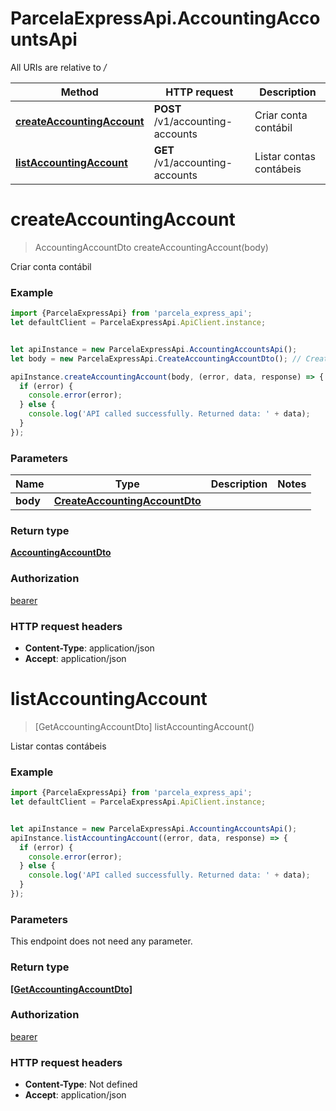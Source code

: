 # ParcelaExpressApi.AccountingAccountsApi

All URIs are relative to */*

Method | HTTP request | Description
------------- | ------------- | -------------
[**createAccountingAccount**](AccountingAccountsApi.md#createAccountingAccount) | **POST** /v1/accounting-accounts | Criar conta contábil
[**listAccountingAccount**](AccountingAccountsApi.md#listAccountingAccount) | **GET** /v1/accounting-accounts | Listar contas contábeis

<a name="createAccountingAccount"></a>
# **createAccountingAccount**
> AccountingAccountDto createAccountingAccount(body)

Criar conta contábil

### Example
```javascript
import {ParcelaExpressApi} from 'parcela_express_api';
let defaultClient = ParcelaExpressApi.ApiClient.instance;


let apiInstance = new ParcelaExpressApi.AccountingAccountsApi();
let body = new ParcelaExpressApi.CreateAccountingAccountDto(); // CreateAccountingAccountDto | 

apiInstance.createAccountingAccount(body, (error, data, response) => {
  if (error) {
    console.error(error);
  } else {
    console.log('API called successfully. Returned data: ' + data);
  }
});
```

### Parameters

Name | Type | Description  | Notes
------------- | ------------- | ------------- | -------------
 **body** | [**CreateAccountingAccountDto**](CreateAccountingAccountDto.md)|  | 

### Return type

[**AccountingAccountDto**](AccountingAccountDto.md)

### Authorization

[bearer](../README.md#bearer)

### HTTP request headers

 - **Content-Type**: application/json
 - **Accept**: application/json

<a name="listAccountingAccount"></a>
# **listAccountingAccount**
> [GetAccountingAccountDto] listAccountingAccount()

Listar contas contábeis

### Example
```javascript
import {ParcelaExpressApi} from 'parcela_express_api';
let defaultClient = ParcelaExpressApi.ApiClient.instance;


let apiInstance = new ParcelaExpressApi.AccountingAccountsApi();
apiInstance.listAccountingAccount((error, data, response) => {
  if (error) {
    console.error(error);
  } else {
    console.log('API called successfully. Returned data: ' + data);
  }
});
```

### Parameters
This endpoint does not need any parameter.

### Return type

[**[GetAccountingAccountDto]**](GetAccountingAccountDto.md)

### Authorization

[bearer](../README.md#bearer)

### HTTP request headers

 - **Content-Type**: Not defined
 - **Accept**: application/json

